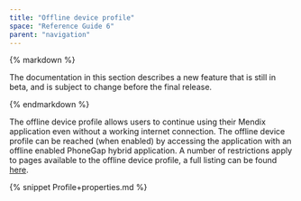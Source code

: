 ```yaml
---
title: "Offline device profile"
space: "Reference Guide 6"
parent: "navigation"
---
```

<div class="alert alert-warning">{% markdown %}

The documentation in this section describes a new feature that is still in beta, and is subject to change before the final release.

{% endmarkdown %}</div>

The offline device profile allows users to continue using their Mendix application even without a working internet connection. The offline device profile can be reached (when enabled) by accessing the application with an offline enabled PhoneGap hybrid application. A number of restrictions apply to pages available to the offline device profile, a full listing can be found [here](/refguide6/offline). 

{% snippet Profile+properties.md %}
